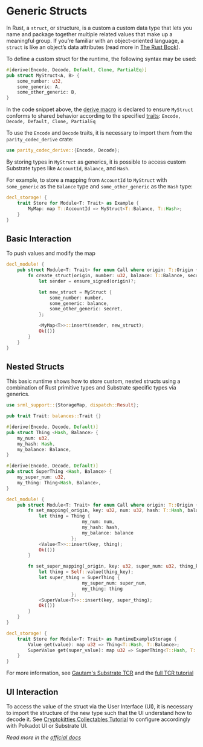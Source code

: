 # Generic Structs

In Rust, a `struct`, or structure, is a custom a custom data type that lets you name and package together multiple related values that make up a meaningful group. If you’re familiar with an object-oriented language, a `struct` is like an object’s data attributes (read more in [The Rust Book](https://doc.rust-lang.org/book/ch05-01-defining-structs.html)).

To define a custom struct for the runtime, the following syntax may be used:

```rust
#[derive(Encode, Decode, Default, Clone, PartialEq)]
pub struct MyStruct<A, B> {
    some_number: u32,
    some_generic: A,
    some_other_generic: B,
}
```

In the code snippet above, the [derive macro](https://doc.rust-lang.org/rust-by-example/trait/derive.html) is declared to ensure `MyStruct` conforms to shared behavior according to the specified [traits](https://doc.rust-lang.org/book/ch10-02-traits.html): `Encode, Decode, Default, Clone, PartialEq`

To use the `Encode` and `Decode` traits, it is necessary to import them from the `parity_codec_derive` crate:

```rust
use parity_codec_derive::{Encode, Decode};
```

By storing types in `MyStruct` as generics, it is possible to access custom Substrate types like `AccountId`, `Balance`, and `Hash`. 

For example, to store a mapping from `AccountId` to `MyStruct` with `some_generic` as the `Balance` type and `some_other_generic` as the `Hash` type:

```rust
decl_storage! {
    trait Store for Module<T: Trait> as Example {
        MyMap: map T::AccountId => MyStruct<T::Balance, T::Hash>;
    }
}
```

## Basic Interaction

To push values and modify the map

```rust
decl_module! {
    pub struct Module<T: Trait> for enum Call where origin: T::Origin {
        fn create_struct(origin, number: u32, balance: T::Balance, secret: T::Hash) -> Result {
            let sender = ensure_signed(origin)?;

            let new_struct = MyStruct {
                some_number: number,
                some_generic: balance,
                some_other_generic: secret,
            };

            <MyMap<T>>::insert(sender, new_struct);
            Ok(())
        }
    }
}
```

## Nested Structs

This basic runtime shows how to store custom, nested structs using a combination of Rust primitive types and Substrate specific types via generics.

```rust
use srml_support::{StorageMap, dispatch::Result};

pub trait Trait: balances::Trait {}

#[derive(Encode, Decode, Default)]
pub struct Thing <Hash, Balance> {
    my_num: u32,
    my_hash: Hash,
    my_balance: Balance,
}

#[derive(Encode, Decode, Default)]
pub struct SuperThing <Hash, Balance> {
    my_super_num: u32,
    my_thing: Thing<Hash, Balance>,
}

decl_module! {
    pub struct Module<T: Trait> for enum Call where origin: T::Origin {
        fn set_mapping(_origin, key: u32, num: u32, hash: T::Hash, balance: T::Balance) -> Result {
            let thing = Thing { 
                            my_num: num, 
                            my_hash: hash, 
                            my_balance: balance
                        };
            <Value<T>>::insert(key, thing);
            Ok(())
        }

        fn set_super_mapping(_origin, key: u32, super_num: u32, thing_key: u32) -> Result {
            let thing = Self::value(thing_key);
            let super_thing = SuperThing { 
                            my_super_num: super_num, 
                            my_thing: thing
                        };
            <SuperValue<T>>::insert(key, super_thing);
            Ok(())
        }
    }
}

decl_storage! {
    trait Store for Module<T: Trait> as RuntimeExampleStorage {
        Value get(value): map u32 => Thing<T::Hash, T::Balance>;
        SuperValue get(super_value): map u32 => SuperThing<T::Hash, T::Balance>;
    }
}
```

For more information, see [Gautam's Substrate TCR](https://github.com/parity-samples/substrate-tcr/blob/master/runtime/src/tcr.rs) and the [full TCR tutorial](https://docs.substrate.dev/docs/building-a-token-curated-registry-dappchain-using-substrate)

## UI Interaction

To access the value of the struct via the User Interface (UI), it is necessary to import the structure of the new type such that the UI understand how to decode it. See [Cryptokitties Collectables Tutorial](https://shawntabrizi.github.io/substrate-collectables-workshop/#/1/viewing-a-structure) to configure accordingly with Polkadot UI or Substrate UI.

*Read more in the [official docs](https://docs.substrate.dev/docs/substrate-runtime-recipes#section-polkadot-ui)*